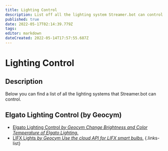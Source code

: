 ```yaml
---
title: Lighting Control
description: List off all the lighting system Streamer.bot can control.
published: true
date: 2022-05-17T02:14:39.779Z
tags: 
editor: markdown
dateCreated: 2022-05-14T17:57:55.687Z
---
```


# Lighting Control

## Description

Below you can find a list of all the lighting systems that Streamer.bot can control.

## Elgato Lighting Control (by Geocym)

* [Elgato Lighting Control *by Geocym* *Change Brightness and Color Temperature of Elgato Lighting.*](/extensions/lighting-control/elgato-lighting-control)
* [LIFX Lights *by Geocym* *Use the cloud API for LIFX smart bulbs.*](/extensions/lighting-control/lifx-lights)
{.links-list}